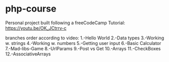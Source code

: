 # php-course
Personal project built following a freeCodeCamp Tutorial: https://youtu.be/OK_JCtrrv-c

branches order according to video:
1.-Hello World
2.-Data types
3.-Working w. strings
4.-Working w. numbers
5.-Getting user input
6.-Basic Calculator
7.-Mad-libs-Game
8.-UrlParams
9.-Post vs Get
10.-Arrays
11.-CheckBoxes
12.-AssociativeArrays